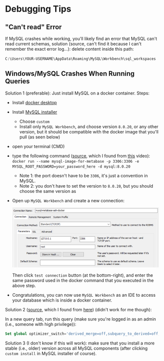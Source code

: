
# Debugging Tips

## "Can't read" Error
If MySQL crashes while working, you'll likely find an error that MySQL can't read current schemas, solution (source, can't find it because I can't remember the exact error log...): delete content inside this path:

`C:\Users\YOUR-USERNAME\AppData\Roaming\MySQL\Workbench\sql_workspaces`


## Windows/MySQL Crashes When Running Queries

Solution 1 (preferable): Just install MySQL on a docker container. Steps:
* Install [docker desktop](https://www.docker.com/products/docker-desktop/)
* Install [MySQL installer](https://dev.mysql.com/downloads/installer/)
	* Choose `custom`
	* Install only `MySQL Workbench`, and choose version `8.0.20`, or any other version, but it should be compatible with the docker image that you'll pull (as seen below)
* open your terminal (CMD)
* type the following command ([source](https://hub.docker.com/_/mysql#:~:text=Starting%20a%20MySQL%20instance%20is%20simple%3A), which I found from [this](https://www.youtube.com/watch?v=kphq2TsVRIs) video): `docker run --name mysql-image-for-metabase -p 3306:3306 -e MYSQL_ROOT_PASSWORD=your_password_here -d mysql:8.0.20`
	* Note 1: the port doesn't have to be `3306`, it's just a convention in MySQL.
	* Note 2: you don't have to set the version to `8.0.20`, but you should choose the same version as 
* Open up `MySQL Workbench` and create a new connection:
  
  ![](Media-Temp/Pasted%20image%2020231107143803.png)
  
  Then click `test connection` button (at the bottom-right), and enter the same password used in the docker command that you executed in the above step.
* Congratulations, you can now use `MySQL Workbench` as an IDE to access your database which is inside a docker container.

Solution 2 ([source](https://stackoverflow.com/questions/63362585/mysql-crash-while-generating-entity-data-model-in-visual-studio-2019), which I found from [here](https://dba.stackexchange.com/a/291719)) (didn't work for me though):

In a new query tab, run this query (make sure you're logged in as an admin (i.e., someone with high privilege)):

````sql
Set global optimizer_switch='derived_merge=off,subquery_to_derived=off,prefer_ordering_index=off,semijoin=off';
````


Solution 3 (I don't know if this will work): make sure that you install a more stable (i.e., older) version across all MySQL components (after clicking `custom install` in MySQL installer of course).
